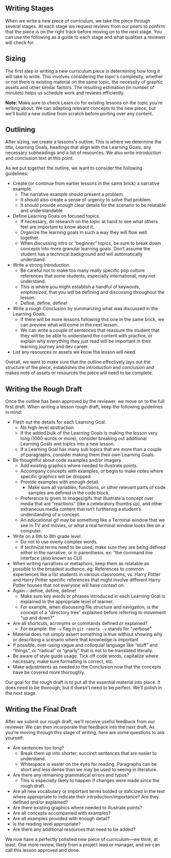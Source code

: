 ## Writing Stages

When we write a new piece of curriculum, we take the piece through several
stages. At each stage we request reviews from our peers to confirm that the
piece is on the right track before moving on to the next stage. You can use the
following as a guide to each stage and what qualities a reviewer will check for.

## Sizing

The first step in writing a new curriculum piece is determining how long it will
take to write. This involves considering the topic's complexity, whether or not
there is existing material on the same topic, the necessity of graphic assets
and other similar factors. The resulting estimation (in number of minutes) helps
us schedule work and reviews efficiently.

**Note:** Make sure to check Learn.co for existing lessons on the topic you're
writing about. We can adapting relevant concepts to the new piece, but we'll build
a new outline from scratch before porting over any content.

## Outlining

After sizing, we create a lessons's outline. This is where we determine the title,
Learning Goals, headings that align with the Learning Goals, any necessary
subheadings and a list of resources. We also write introduction and conclusion
text at this point.

As we put together the outline, we want to consider the following guidelines:

- Create (or continue from earlier lessons in the same brick) a narrative example.
    - The narrative example should present a problem.
    - It should also create a sense of urgency to solve that problem.
    - It should provide enough clear details for the scenario to be relatable and understandable
- Define Learning Goals on focused topics.
  - If necessary, do research on the topic at hand to see what others feel are important to know about it.
  - Organize the learning goals in such a way they will flow well together.
  - When discussing intro or “beginner” topics, be sure to break down concepts into more granular learning goals. Don’t assume the student has a technical background and will automatically understand.
- Write a strong Introduction.
  - Be careful not to make too many really specific pop culture references that some students, especially international, may not understand.
  - This is where you might establish a handful of keywords, _emphasized_, that you will be defining and discussing throughout the lesson.
  - Define, define, define!
- Write a rough Conclusion by summarizing what was discussed in the Learning Goals.
  - If there will be more lessons following this one in the same brick, we can preview what will come in the next lesson.
  - We can write a couple of sentences that reassure the student that they will be be able to understand the content with practice, or explain why everything they just read will be important in their learning journey and dev career.
- List any resources or assets we know the lesson will need.

Overall, we want to make sure that the outline effectively lays out the
structure of the piece, establishes the introduction and conclusion and makes
note of assets or resources the piece will need to be complete.

## Writing the Rough Draft

Once the outline has been approved by the reviewer, we move on to the full first
draft. When writing a lesson rough draft, keep the following guidelines in mind:

- Flesh out the details for each Learning Goal. 
  - No high-level abstraction
  - If the added bulk of the Learning Goals is making the lesson very long (1000 words or more), consider breaking out additional Learning Goals and topics into a new lesson.
  - If a Learning Goal has many sub topics that are more than a couple of paragraphs, consider making them their own Learning Goals.
- Be thoughtful about code examples and/or imagery. 
  - Add existing graphics where needed to illustrate points.
  - Accompany concepts with examples, or begin to make notes where specific graphics will be dropped.
  - Provide examples with enough detail. 
    - Make sure all variables, functions, or other relevant parts of code samples are defined in the code block.
  - Preference is given to images/gifs that illustrate a concept over media that are “reactions” (like a celebratory thumbs up), and other extraneous media content that isn’t furthering a student’s understanding of a concept.
  - An educational gif may be something like a Terminal window that we see in TV and movies, or what a real terminal window looks like on a computer.
- Write on a 6th to 8th grade level.
  - Do not to use overly complex words. 
  - If technical terms need to be used, make sure they are being defined either in the narrative, or in parenthesis. ex: “the command line interface (also known as CLI)
- When writing narratives or metaphors, keep them as relatable as possible to the broadest audience. eg: References to common experiences like a list students in various classrooms, vs. Harry Potter and Harry Potter specific references that might involve different Harry Potter houses that not everyone will have context on.
- Again - define, define, define! 
  - Make sure key words or phrases introduced in each Learning Goal is explained to the appropriate level of learner.
  - For example, when discussing file structure and navigation, is the concept of a "directory tree" explained before referring to movement "up and down?"
- Are all shortcuts, acronyms or commands defined or explained?
  - For example: the `-v` flag in `git remote -v` stands for "verbose"
- Material does not simply assert something is true without showing why or describing a scenario where that knowledge is important
- If possible, over-using vague and colloquial language like “stuff” and “things”, or “radical” or “gnarly” that is not to be translated literally.
- Be aware of style guide usage. Tick off code words, capitalize where necessary, make sure formatting is correct, etc.
- Make adjustments as needed to the Conclusion now that the concepts have be covered more thoroughly.

Our goal for the rough draft is to put all the essential material into place. It
does need to be thorough, but it doesn't need to be perfect. We'll polish in the
next stage.

## Writing the Final Draft

After we submit our rough draft, we'll receive useful feedback from our
reviewer. We can then incorporate that feedback into the next draft. As you're
moving through this stage of writing, here are some questions to ask yourself:

- Are sentences too long?
  - Break them up into shorter, succinct sentences that are easier to understand. 
  - Whitespace is easier on the eyes for reading. Paragraphs can be short and less dense than we may be used to seeing in literature.
- Are there any remaining grammatical errors and typos?
  - This is especially likely to happen if changes were made since the rough draft.
- Are all new vocabulary or important terms bolded or italicized in the text where appropriate to indicate their introduction/importance? Are they defined and/or explained?
- Are there existing graphics where needed to illustrate points?
- Are all concepts accompanied with examples?
- Are all examples provided with enough detail?
- Is the reading level appropriate? 
- Are there any additional resources that need to be added?

We now have a perfectly polished new piece of curriculum—we think, at least. One
more review, likely from a project lead or manager, and we can call this lesson
approved and done.
